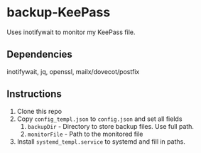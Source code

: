 # backup-KeePass
Uses inotifywait to monitor my KeePass file.

## Dependencies
inotifywait, jq, openssl, mailx/dovecot/postfix

## Instructions
1. Clone this repo
2. Copy `config_templ.json` to `config.json` and set all fields
    1. `backupDir` - Directory to store backup files. Use full path.
    2. `monitorFile` - Path to the monitored file
3. Install `systemd_templ.service` to systemd and fill in paths.
